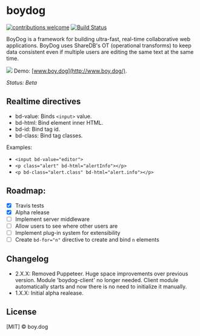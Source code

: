 ﻿# boydog

[![contributions welcome](https://img.shields.io/badge/contributions-welcome-brightgreen.svg?style=flat)](https://github.com/boydoglabs/boydog-demo)
[![Build Status](https://travis-ci.org/boydoglabs/boydog-demo.png?branch=master)](https://travis-ci.org/boydoglabs/boydog-demo)

BoyDog is a framework for building ultra-fast, real-time collaborative web applications. BoyDog uses ShareDB's OT (operational transforms) to keep data consistent even if multiple users are editing the same text at the same time.

![](https://raw.githubusercontent.com/boydoglabs/boydog-demo/master/sample.gif)
Demo: [www.boy.dog](http://www.boy.dog/).

*Status: Beta*

## Realtime directives

 - bd-value: Binds `<input>` value.
 - bd-html: Bind element inner HTML.
 - bd-id: Bind tag id.
 - bd-class: Bind tag classes.

Examples:
 - `<input bd-value="editor">`
 - `<p class="alert" bd-html="alertInfo"></p>`
 - `<p bd-class="alert.class" bd-html="alert.info"></p>`

## Roadmap:

 - [x] Travis tests
 - [x] Alpha release
 - [ ] Implement server middleware
 - [ ] Allow users to see where other users are
 - [ ] Implement plug-in system for extensibility
 - [ ] Create `bd-for="n"` directive to create and bind `n` elements

## Changelog

 - 2.X.X: Removed Puppeteer. Huge space improvements over previous version. Module 'boydog-client' no longer needed. Client module automatically starts and now there is no need to initialize it manually.
 - 1.X.X: Initial alpha realease.

## License

[MIT] © boy.dog